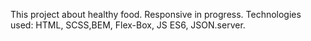 This project about healthy food. Responsive in progress.
Technologies used: HTML, SCSS,BEM, Flex-Box, JS ES6, JSON.server.
